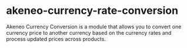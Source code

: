 # akeneo-currency-rate-conversion
Akeneo Currency Conversion is a module that allows you to convert one currency price to another currency based on the currency rates and process updated prices across products.
